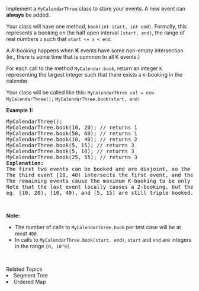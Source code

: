 <p>Implement a <code>MyCalendarThree</code> class to store your events. A new event can <b>always</b> be added.</p>

<p>Your class will have one method, <code>book(int start, int end)</code>. Formally, this represents a booking on the half open interval <code>[start, end)</code>, the range of real numbers <code>x</code> such that <code>start &lt;= x &lt; end</code>.</p>

<p>A <i>K-booking</i> happens when <b>K</b> events have some non-empty intersection (ie., there is some time that is common to all K events.)</p>

<p>For each call to the method <code>MyCalendar.book</code>, return an integer <code>K</code> representing the largest integer such that there exists a <code>K</code>-booking in the calendar.</p>
Your class will be called like this: <code>MyCalendarThree cal = new MyCalendarThree();</code> <code>MyCalendarThree.book(start, end)</code>

<p><b>Example 1:</b></p>

<pre>
MyCalendarThree();
MyCalendarThree.book(10, 20); // returns 1
MyCalendarThree.book(50, 60); // returns 1
MyCalendarThree.book(10, 40); // returns 2
MyCalendarThree.book(5, 15); // returns 3
MyCalendarThree.book(5, 10); // returns 3
MyCalendarThree.book(25, 55); // returns 3
<b>Explanation:</b> 
The first two events can be booked and are disjoint, so the maximum K-booking is a 1-booking.
The third event [10, 40) intersects the first event, and the maximum K-booking is a 2-booking.
The remaining events cause the maximum K-booking to be only a 3-booking.
Note that the last event locally causes a 2-booking, but the answer is still 3 because
eg. [10, 20), [10, 40), and [5, 15) are still triple booked.
</pre>

<p>&nbsp;</p>

<p><b>Note:</b></p>

<ul>
	<li>The number of calls to <code>MyCalendarThree.book</code> per test case will be at most <code>400</code>.</li>
	<li>In calls to <code>MyCalendarThree.book(start, end)</code>, <code>start</code> and <code>end</code> are integers in the range <code>[0, 10^9]</code>.</li>
</ul>

<p>&nbsp;</p><div><div>Related Topics</div><div><li>Segment Tree</li><li>Ordered Map</li></div></div>